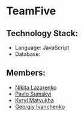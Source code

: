 # TeamFive

## Technology Stack:
- Language: JavaScript
- Database: 

## Members:
- [Nikita Lazarenko](https://github.com/UniversalCorn)
- [Pavlo Sumskyi](https://github.com/paulsumskoy)
- [Kyryl Matyukha](https://github.com/Kimlil-hype)
- [Georgiy Ivanchenko](https://github.com/gorg333)
